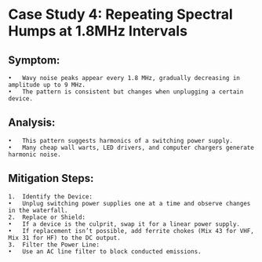 # Case Study 4: Repeating Spectral Humps at 1.8MHz Intervals

## Symptom:
	•	Wavy noise peaks appear every 1.8 MHz, gradually decreasing in amplitude up to 9 MHz.
	•	The pattern is consistent but changes when unplugging a certain device.

## Analysis:
	•	This pattern suggests harmonics of a switching power supply.
	•	Many cheap wall warts, LED drivers, and computer chargers generate harmonic noise.

## Mitigation Steps:
	1.	Identify the Device:
	•	Unplug switching power supplies one at a time and observe changes in the waterfall.
	2.	Replace or Shield:
	•	If a device is the culprit, swap it for a linear power supply.
	•	If replacement isn’t possible, add ferrite chokes (Mix 43 for VHF, Mix 31 for HF) to the DC output.
	3.	Filter the Power Line:
	•	Use an AC line filter to block conducted emissions.

